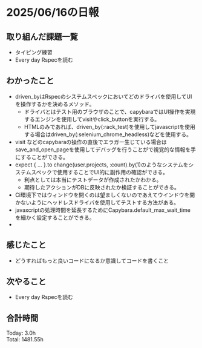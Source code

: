 # 2025/06/16の日報
## 取り組んだ課題一覧
* タイピング練習
* Every day Rspecを読む
## わかったこと 
* driven_byはRspecのシステムスペックにおいてどのドライバを使用してUIを操作するかを決めるメソッド。
  * ドライバとはテスト用のブラウザのことで、capybaraではUI操作を実現するエンジンを使用してvisitやclick_buttonを実行する。
  * HTMLのみであれば、driven_by(:rack_test)を使用してjavascriptを使用する場合はdriven_by(:selenium_chrome_headless)などを使用する。
* visit などのcapybaraの操作の直後でエラガー生じている場合はsave_and_open_pageを使用してデバッグを行うことがで視覚的な情報を手にすることができる。
* expect { ... }.to change(user.projects, :count).by(1)のようなシステムをシステムスペックで使用することでUI的に副作用の確認ができる。
  * 利点としては本当にテストデータが作成されたかわかる。
  * 期待したアクションがDBに反映されたか検証することができる。
* Ci環境下ではウィンドウを開くのは望ましくないのであえてウインドウを開かないようにヘッドレスドライバを使用してテストする方法がある。
*  javaxcriptの処理時間を延長するためにCapybara.default_max_wait_time を細かく設定することができる。
*              
## 感じたこと
* どうすればもっと良いコードになるか意識してコードを書くこと
## 次やること
* Every day Rspecを読む
##  合計時間 
Today: 3.0h<br>
Total: 1481.55h
